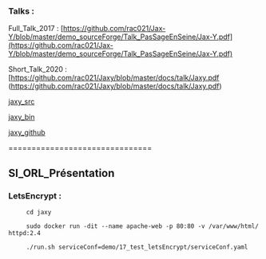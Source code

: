 ### Talks :  
Full_Talk_2017 : [https://github.com/rac021/Jax-Y/blob/master/demo_sourceForge/Talk_PasSageEnSeine/Jax-Y.pdf](https://github.com/rac021/Jax-Y/blob/master/demo_sourceForge/Talk_PasSageEnSeine/Jax-Y.pdf) 

Short_Talk_2020 : [https://github.com/rac021/Jaxy/blob/master/docs/talk/Jaxy.pdf (https://github.com/rac021/Jaxy/blob/master/docs/talk/Jaxy.pdf)

[jaxy_src](https://sourceforge.net/projects/jaxy/files/Jaxy_2.2_src.zip/download)

[jaxy_bin](https://sourceforge.net/projects/jaxy/files/jaxy_2.2_bin.zip/download)

[jaxy_github](https://github.com/rac021/Jaxy)

===============================


## SI_ORL_Présentation


### LetsEncrypt :

```
     cd jaxy
      
     sudo docker run -dit --name apache-web -p 80:80 -v /var/www/html/ httpd:2.4     

     ./run.sh serviceConf=demo/17_test_letsEncrypt/serviceConf.yaml     
     
```
